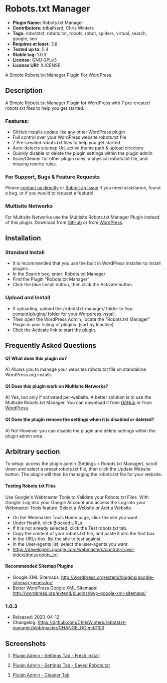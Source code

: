 # Robots.txt Manager
* **Plugin Name:** Robots.txt Manager
* **Contributors:** tribalNerd, Chris Winters
* **Tags:** robotstxt, robots.txt, robots, robot, spiders, virtual, search, google, seo
* **Requires at least:** 3.8
* **Tested up to:** 5.4
* **Stable tag:** 1.0.3
* **License:** GNU GPLv3
* **License URI:** /LICENSE

A Simple Robots.txt Manager Plugin For WordPress.


## Description

A Simple Robots.txt Manager Plugin for WordPress with 7 pre-created robots.txt files to help you get started.


### Features:

* GitHub installs update like any other WordPress plugin
* Full control over your WordPress website robots.txt file
* 7 Pre-created robots.txt files to help you get started
* Auto-detects sitemap Url, active theme path & upload directory
* Quickly disable or delete the plugin settings within the plugin admin
* Scan/Cleaner for other plugin rules, a physical robots.txt file, and missing rewrite rules.


### For Support, Bugs & Feature Requests

Please [contact us directly](http://technerdia.com/help/) or [Submit an Issue](https://github.com/ChrisWinters/robotstxt-manager/issues) if you need assistance, found a bug, or if you would to request a feature!


### Multisite Networks

For Multisite Networks use the Multisite Robots.txt Manager Plugin instead of this plugin. Download from [GitHub](https://github.com/ChrisWinters/multisite-robotstxt-manager) or from [WordPress](https://github.com/ChrisWinters/multisite-robotstxt-manager).


## Installation

### Standard Install

* It is recommended that you use the built in WordPress installer to install plugins.
* In the Search box, enter: Robots.txt Manager
* Find the Plugin "Robots.txt Manager"
* Click the blue Install button, then click the Activate button.


### Upload and Install

* If uploading, upload the /robotstxt-manager/ folder to /wp-content/plugins/ folder for your Worpdress install.
* Then open the WordPress Admin, locate the "Robots.txt Manager" Plugin in your listing of plugins. (sort by Inactive)
* Click the Activate link to start the plugin.


## Frequently Asked Questions

#### Q) What does this plugin do?

A) Allows you to manage your websites robots.txt file on standalone WordPress.org installs.

#### Q) Does this plugin work on Multisite Networks?

A) Yes, but only if activated per-website. A better solution is to use the Multisite Robots.txt Manager. You can download it from [GitHub](https://github.com/ChrisWinters/multisite-robotstxt-manager) or from [WordPress](https://github.com/ChrisWinters/multisite-robotstxt-manager).

#### Q) Does the plugin remove the settings when it is disabled or deleted?

A) No! However you can disable the plugin and delete settings within the plugin admin area.


## Arbitrary section

To setup: access the plugin admin (Settings > Robots.txt Manager), scroll down and select a preset robots.txt file, then click the Update Website button. The plugin will then be managing the robots.txt file for your website.


#### Testing Robots.txt Files

Use Google's Webmaster Tools to Validate your Robots.txt Files. With Google: Log into your Google Account and access the Log into your Webmaster Tools feature. Select a Website or Add a Website.

* On the Webmaster Tools Home page, click the site you want.
* Under Health, click Blocked URLs.
* If it is not already selected, click the Test robots.txt tab.
* Copy the content of your robots.txt file, and paste it into the first box.
* In the URLs box, list the site to test against.
* In the User-agents list, select the user-agents you want.
* https://developers.google.com/webmasters/control-crawl-index/docs/robots_txt


#### Recommended Sitemap Plugins

* Google XML Sitemaps: http://wordpress.org/extend/plugins/google-sitemap-generator/
* Better WordPress Google XML Sitemaps: http://wordpress.org/extend/plugins/bwp-google-xml-sitemaps/


### 1.0.3
* Released: 2020-04-12
* Changelog: https://github.com/ChrisWinters/robotstxt-manager/blob/master/CHANGELOG.md#103


## Screenshots

1. [Plugin Admin - Settings Tab - Fresh Install](https://raw.githubusercontent.com/ChrisWinters/robotstxt-manager/master/svn/screenshot-1.png)

2. [Plugin Admin - Settings Tab - Saved Robots.txt](https://raw.githubusercontent.com/ChrisWinters/robotstxt-manager/master/svn/screenshot-2.png)

3. [Plugin Admin - Cleaner Tab](https://raw.githubusercontent.com/ChrisWinters/robotstxt-manager/master/svn/screenshot-3.png)
